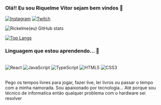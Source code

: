 ### Olá!! Eu sou Riquelme Vitor sejam bem vindos 🤙

[![Instagram](https://img.shields.io/badge/Instagram-E4405F?style=for-the-badge&logo=instagram&logoColor=white)](https://www.instagram.com/ricky_santss/)
[![Twitch](https://img.shields.io/badge/Twitch-9146FF?style=for-the-badge&logo=twitch&logoColor=white)](https://www.twitch.tv/rickysantss)

![Rickelme(eu) GitHub stats](https://github-readme-stats.vercel.app/api?username=RickSants&show_icons=true&theme=white)

[![Top Langs](https://github-readme-stats.vercel.app/api/top-langs/?username=RickSants&layout=compact)](https://github.com/anuraghazra/github-readme-stats)

### Linguagem que estou aprendendo... 📖
<div style="display: inline_block"><br/>
<img align="center" alt="React" src="https://img.shields.io/badge/React-20232A?style=for-the-badge&logo=react&logoColor=61DAFB" />
<img align="center" alt="JavaScript" src="https://img.shields.io/badge/JavaScript-F7DF1E?style=for-the-badge&logo=javascript&logoColor=black" />
<img align="center" alt="TypeScript" src="https://img.shields.io/badge/TypeScript-007ACC?style=for-the-badge&logo=typescript&logoColor=white" />
<img align="center" alt="HTML5" src="https://img.shields.io/badge/HTML5-E34F26?style=for-the-badge&logo=html5&logoColor=white" />
<img align="center" alt="CSS3" src="https://img.shields.io/badge/CSS-239120?&style=for-the-badge&logo=css3&logoColor=white" />

</div><br/>

Pego os tempos livres para jogar, fazer live, ler livros ou passar o tempo com a minha namorada. Sou apaixonado por tecnologia... Até porque sou técnico de informatica então qualquer problema com o hardware sei resolver
